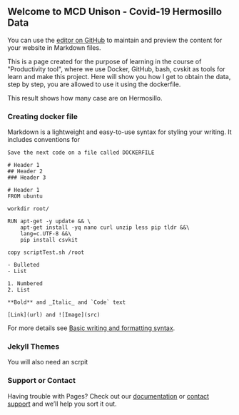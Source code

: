 ## Welcome to MCD Unison - Covid-19 Hermosillo Data

You can use the [editor on GitHub](https://github.com/arielox5/MCD_Act2/edit/gh-pages/index.md) to maintain and preview the content for your website in Markdown files.

This is a page created for the purpose of learning in the course of "Productivity tool", where we use Docker, GitHub, bash, cvskit as tools for learn and make this project.
Here will show you how I get to obtain the data, step by step, you are allowed to use it using the dockerfile.


This result shows how many case are on Hermosillo.

### Creating docker file

Markdown is a lightweight and easy-to-use syntax for styling your writing. It includes conventions for

```Docker File
Save the next code on a file called DOCKERFILE

# Header 1
## Header 2
### Header 3

# Header 1
FROM ubuntu

workdir root/

RUN apt-get -y update && \
	apt-get install -yq nano curl unzip less pip tldr &&\
	lang=c.UTF-8 &&\
    pip install csvkit

copy scriptTest.sh /root

- Bulleted
- List

1. Numbered
2. List

**Bold** and _Italic_ and `Code` text

[Link](url) and ![Image](src)
```

For more details see [Basic writing and formatting syntax](https://docs.github.com/en/github/writing-on-github/getting-started-with-writing-and-formatting-on-github/basic-writing-and-formatting-syntax).

### Jekyll Themes

You will also need an scrpit

### Support or Contact

Having trouble with Pages? Check out our [documentation](https://docs.github.com/categories/github-pages-basics/) or [contact support](https://support.github.com/contact) and we’ll help you sort it out.
